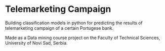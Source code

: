 # Telemarketing Campaign

Building classification models in python for predicting the results of telemarketing campaign of a certain Portugese bank.

Made as a Data mining course project on the Faculty of Technical Sciences, University of Novi Sad, Serbia.
